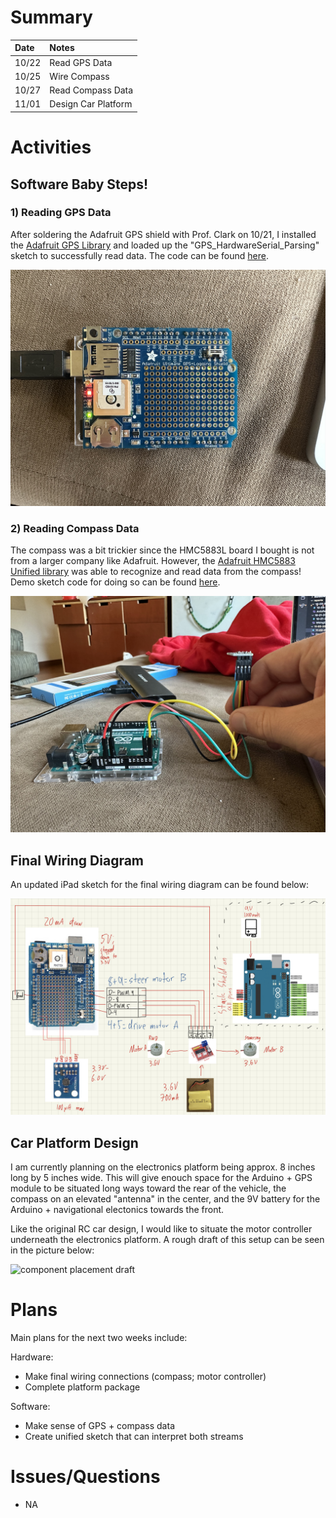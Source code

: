 # Summary

| Date  | Notes
| :---- | :----
| 10/22 | Read GPS Data
| 10/25 | Wire Compass
| 10/27 | Read Compass Data
| 11/01 | Design Car Platform

# Activities

## Software Baby Steps!

### 1) Reading GPS Data

After soldering the Adafruit GPS shield with Prof. Clark on 10/21, I installed the [Adafruit GPS Library](https://www.arduino.cc/reference/en/libraries/adafruit-gps-library/) and loaded up the "GPS_HardwareSerial_Parsing" sketch to successfully read data. The code can be found [here](https://github.com/davidd-55/ArduRover/blob/main/code/DemoCode/GPS_Example/GPS_Example.ino).

![gps shield](GPS.jpeg)

### 2) Reading Compass Data

The compass was a bit trickier since the HMC5883L board I bought is not from a larger company like Adafruit. However, the [Adafruit HMC5883 Unified library](https://www.arduino.cc/reference/en/libraries/adafruit-hmc5883-unified/) was able to recognize and read data from the compass! Demo sketch code for doing so can be found [here](https://github.com/davidd-55/ArduRover/blob/main/code/DemoCode/Compass_Example/Compass_Example.ino).

![compass wired](Compass.jpeg)

## Final Wiring Diagram

An updated iPad sketch for the final wiring diagram can be found below:

![final wiring diagram](WiringDiagram_Final.jpeg)

## Car Platform Design

I am currently planning on the electronics platform being approx. 8 inches long by 5 inches wide. This will give enouch space for the Arduino + GPS module to be situated long ways toward the rear of the vehicle, the compass on an elevated "antenna" in the center, and the 9V battery for the Arduino + navigational electonics towards the front. 

Like the original RC car design, I would like to situate the motor controller underneath the electronics platform. A rough draft of this setup can be seen in the picture below:

![component placement draft](Components.jpeg)

# Plans

Main plans for the next two weeks include:

Hardware:
- Make final wiring connections (compass; motor controller)
- Complete platform package

Software:
- Make sense of GPS + compass data
- Create unified sketch that can interpret both streams

# Issues/Questions
- NA
